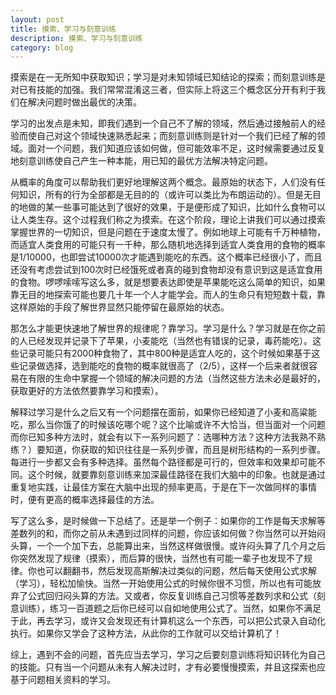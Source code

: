 ```yaml
---
layout: post
title: 摸索、学习与刻意训练
description: 摸索、学习与刻意训练
category: blog
---
```

摸索是在一无所知中获取知识；学习是对未知领域已知结论的探索；而刻意训练是对已有技能的加强。我们常常混淆这三者，但实际上将这三个概念区分开有利于我们在解决问题时做出最优的决策。

学习的出发点是未知，即我们遇到一个自己不了解的领域，然后通过接触前人的经验而使自己对这个领域快速熟悉起来；而刻意训练则是针对一个我们已经了解的领域。面对一个问题，我们知道应该如何做，但可能效率不足，这时候需要通过反复地刻意训练使自己产生一种本能，用已知的最优方法解决特定问题。

从概率的角度可以帮助我们更好地理解这两个概念。最原始的状态下，人们没有任何知识，所有的行为全部都是无目的的（或许可以类比为布朗运动的）。但是无目的地做的某一些事可能达到了很好的效果，于是便形成了知识，比如什么食物可以让人类生存。这个过程我们称之为摸索。在这个阶段，理论上讲我们可以通过摸索掌握世界的一切知识，但是问题在于速度太慢了。例如地球上可能有千万种植物，而适宜人类食用的可能只有一千种，那么随机地选择到适宜人类食用的食物的概率是1/10000，也即尝试10000次才能遇到能吃的东西。这个概率已经很小了，而且还没有考虑尝试到100次时已经饿死或者真的碰到食物却没有意识到这是适宜食用的食物。啰啰嗦嗦写这么多，就是想要表达即使是苹果能吃这么简单的知识，如果靠无目的地探索可能也要几十年一个人才能学会。而人的生命只有短短数十载，靠这样原始的手段了解世界显然只能停留在最原始的状态。

那怎么才能更快速地了解世界的规律呢？靠学习。学习是什么？学习就是在你之前的人已经发现并记录下了苹果，小麦能吃（当然也有错误的记录，毒药能吃）。这些记录可能只有2000种食物了，其中800种是适宜人吃的，这个时候如果基于这些记录做选择，选到能吃的食物的概率就很高了（2/5），这样一个后来者就很容易在有限的生命中掌握一个领域的解决问题的方法（当然这些方法未必是最好的，获取更好的方法依然要靠学习和摸索）。

解释过学习是什么之后又有一个问题摆在面前，如果你已经知道了小麦和高粱能吃，那么当你饿了的时候该吃哪个呢？这个比喻或许不大恰当，但当面对一个问题而你已知多种方法时，就会有以下一系列问题了：选哪种方法？这种方法我熟不熟练？）要知道，你获取的知识往往是一系列步骤，而且是树形结构的一系列步骤。每进行一步都又会有多种选择。虽然每个路径都是可行的，但效率和效果却可能不同。这个时候，就要靠刻意训练来加深最佳路径在我们大脑中的印象。也就是通过重复地实践，让最佳方案在大脑中出现的频率更高，于是在下一次做同样的事情时，便有更高的概率选择最佳的方法。

写了这么多，是时候做一下总结了。还是举一个例子：如果你的工作是每天求解等差数列的和，而你之前从未遇到过同样的问题，你应该如何做？你当然可以开始闷头算，一个一个加下去，总能算出来，当然这样做很慢。或许闷头算了几个月之后你突然发现了规律（摸索），而后算的很快，当然也有可能一辈子也发现不了规律。你也可以翻翻书，然后发现高斯解决过类似的问题，然后每天使用公式求解（学习），轻松加愉快。当然一开始使用公式的时候你很不习惯，所以也有可能放弃了公式回归闷头算的方法。又或者，你反复训练自己习惯等差数列求和公式（刻意训练），练习一百道题之后你已经可以自如地使用公式了。当然，如果你不满足于此，再去学习，或许又会发现还有计算机这么一个东西，可以把公式录入自动化执行。如果你又学会了这种方法，从此你的工作就可以交给计算机了！

综上，遇到不会的问题，首先应当去学习，学习之后要刻意训练将知识转化为自己的技能。只有当一个问题从未有人解决过时，才有必要慢慢摸索，并且这探索也应基于问题相关资料的学习。